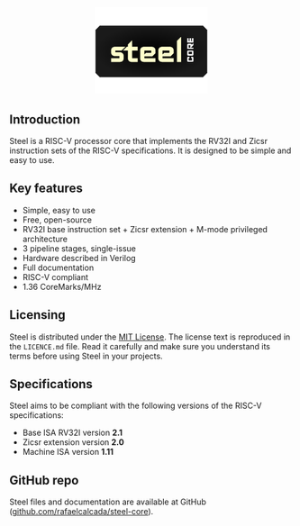 <p align="center">
  <img width="200" src="images/steel-logo-2.png">
</p>

## Introduction

Steel is a RISC-V processor core that implements the RV32I and Zicsr instruction sets of the RISC-V specifications. It is designed to be simple and easy to use.

## Key features

* Simple, easy to use
* Free, open-source
* RV32I base instruction set + Zicsr extension + M-mode privileged architecture
* 3 pipeline stages, single-issue
* Hardware described in Verilog
* Full documentation
* RISC-V compliant
* 1.36 CoreMarks/MHz

## Licensing

Steel is distributed under the [MIT License](https://en.wikipedia.org/wiki/MIT_License). The license text is reproduced in the `LICENCE.md` file. Read it carefully and make sure you understand its terms before using Steel in your projects.

## Specifications

Steel aims to be compliant with the following versions of the RISC-V specifications:

* Base ISA RV32I version **2.1**
* Zicsr extension version **2.0**
* Machine ISA version **1.11**

## GitHub repo

Steel files and documentation are available at GitHub ([github.com/rafaelcalcada/steel-core](https://github.com/rafaelcalcada/steel-core)).

